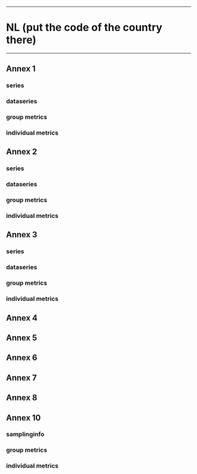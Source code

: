 -----------------------------------------------------------
# NL (put the code of the country there) 
-----------------------------------------------------------

## Annex 1

### series

### dataseries


### group metrics


### individual metrics

## Annex 2

### series

### dataseries


### group metrics


### individual metrics



## Annex 3

### series

### dataseries


### group metrics


### individual metrics



## Annex 4



## Annex 5



## Annex 6



## Annex 7



## Annex 8



## Annex 10

### samplinginfo


### group metrics


### individual metrics

